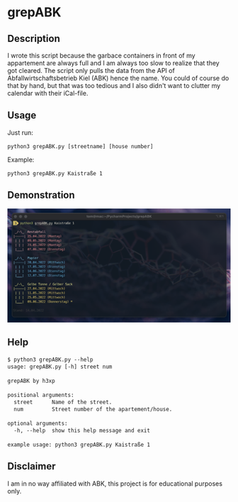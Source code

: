# grepABK

## Description

I wrote this script because the garbace containers in front of my appartement are always full and I am always too slow to realize that they got cleared. The script only pulls the data from the API of Abfallwirtschaftsbetrieb Kiel (ABK) hence the name. You could of course do that by hand, but that was too tedious and I also didn't want to clutter my calendar with their iCal-file.

## Usage

Just run:


```
python3 grepABK.py [streetname] [house number]
```


Example:
```
python3 grepABK.py Kaistraße 1
```

## Demonstration

![Screenshot displaying a demonstration of the executed script](screenshot.png)

## Help

```
$ python3 grepABK.py --help
usage: grepABK.py [-h] street num

grepABK by h3xp

positional arguments:
  street      Name of the street.
  num         Street number of the apartement/house.

optional arguments:
  -h, --help  show this help message and exit

example usage: python3 grepABK.py Kaistraße 1
```

## Disclaimer

I am in no way affiliated with ABK, this project is for educational purposes only.